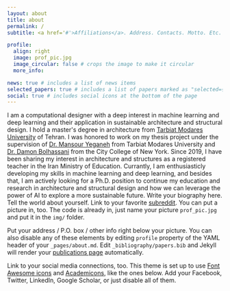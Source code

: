 ```yaml
---
layout: about
title: about
permalink: /
subtitle: <a href='#'>Affiliations</a>. Address. Contacts. Motto. Etc.

profile:
  align: right
  image: prof_pic.jpg
  image_circular: false # crops the image to make it circular
  more_info: 

news: true # includes a list of news items
selected_papers: true # includes a list of papers marked as "selected={true}"
social: true # includes social icons at the bottom of the page
---
```




I am a computational designer with a deep interest in machine learning and deep learning and their application in sustainable architecture and structural design. I hold a master's degree in architecture from [Tarbiat Modares University](https://en.modares.ac.ir/) of Tehran. I was honored to work on my thesis project under the supervision of [Dr. Mansour Yeganeh](https://www.modares.ac.ir/en-pro/academic_staff/yeganeh) from Tarbiat Modares University and [Dr. Damon Bolhassani](https://ssa.ccny.cuny.edu/blog/people/damon-bolhassani/) from the City College of New York. Since 2019, I have been sharing my interest in architecture and structures as a registered teacher in the Iran Ministry of Education. Currantly, I am enthusiasticly developing my skills in machine learning and deep learning, and besides that, I am actively looking for a Ph.D. position to continue my education and research in architecture and structural design and how we can leverage the power of AI to explore a more sustainable future.
Write your biography here. Tell the world about yourself. Link to your favorite [subreddit](http://reddit.com). You can put a picture in, too. The code is already in, just name your picture `prof_pic.jpg` and put it in the `img/` folder.

Put your address / P.O. box / other info right below your picture. You can also disable any of these elements by editing `profile` property of the YAML header of your `_pages/about.md`. Edit `_bibliography/papers.bib` and Jekyll will render your [publications page](/al-folio/publications/) automatically.

Link to your social media connections, too. This theme is set up to use [Font Awesome icons](https://fontawesome.com/) and [Academicons](https://jpswalsh.github.io/academicons/), like the ones below. Add your Facebook, Twitter, LinkedIn, Google Scholar, or just disable all of them.
